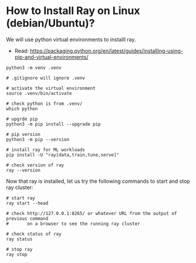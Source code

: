 # How to Install Ray on Linux (debian/Ubuntu)?

We will use python virtual environments to installl ray.

- Read: https://packaging.python.org/en/latest/guides/installing-using-pip-and-virtual-environments/

```
python3 -m venv .venv 
 
# .gitignore will ignore .venv

# activate the virtual environment
source .venv/bin/activate
 
# check python is from .venv/
which python

# upgrde pip
python3 -m pip install --upgrade pip

# pip version
python3 -m pip --version

# install ray for ML workloads
pip install -U "ray[data,train,tune,serve]"
 
# check version of ray
ray --version

```

Now that ray is installed, let us try the following commands to start and stop ray cluster:

```
# start ray
ray start --head

# check http://127.0.0.1:8265/ or whatever URL from the output of previous command 
#       on a browser to see the running ray cluster

# check status of ray
ray status

# stop ray 
ray stop

```
